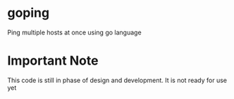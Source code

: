 # goping
Ping multiple hosts at once using go language

# Important Note
This code is still in phase of design and development. It is not ready for use yet
